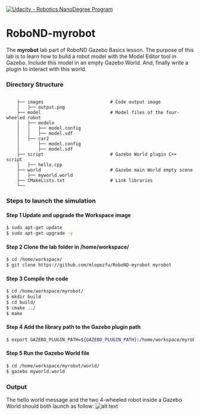 [![Udacity - Robotics NanoDegree Program](https://s3-us-west-1.amazonaws.com/udacity-robotics/Extra+Images/RoboND_flag.png)](https://www.udacity.com/robotics)

# RoboND-myrobot
The **myrobot** lab part of RoboND Gazebo Basics lesson. The purpose of this lab is to learn how to build a robot model with the Model Editor tool in Gazebo. Include this model in an empty Gazebo World. And, finally write a plugin to interact with this world.  

### Directory Structure
```
    
    ├── images                         # Code output image                   
    │   ├── output.png
    ├── model                          # Model files of the four-wheeled robot
    │   ├── modelo
    │   │   ├── model.config
    │   │   ├── model.sdf
    │   ├── car2
    │       ├── model.config
    │       ├── model.sdf
    ├── script                         # Gazebo World plugin C++ script      
    │   ├── hello.cpp
    ├── world                          # Gazebo main World empty scene
    │   ├── myworld.world
    ├── CMakeLists.txt                 # Link libraries 
    └──                              
```

### Steps to launch the simulation

#### Step 1 Update and upgrade the Workspace image
```sh
$ sudo apt-get update
$ sudo apt-get upgrade -y
```

#### Step 2 Clone the lab folder in /home/workspace/
```sh
$ cd /home/workspace/
$ git clone https://github.com/mlopezfu/RoboND-myrobot myrobot
```

#### Step 3 Compile the code
```sh
$ cd /home/workspace/myrobot/
$ mkdir build
$ cd build/
$ cmake ../
$ make
```

#### Step 4 Add the library path to the Gazebo plugin path  
```sh
$ export GAZEBO_PLUGIN_PATH=${GAZEBO_PLUGIN_PATH}:/home/workspace/myrobot/build
```

#### Step 5 Run the Gazebo World file  
```sh
$ cd /home/workspace/myrobot/world/
$ gazebo myworld.world
```

### Output
The hello world message and the two 4-wheeled robot inside a Gazebo World should both launch as follow: 
![alt text](images/output.png)
